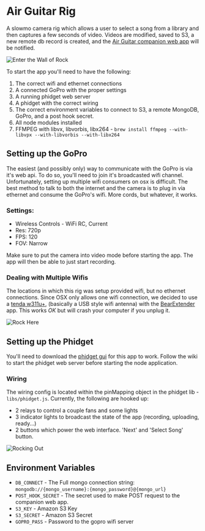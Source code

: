 # Air Guitar Rig
A slowmo camera rig which allows a user to select a song from a library and then captures a few seconds of video. Videos are modified, saved to S3, a new remote db record is created, and the [Air Guitar companion web app](https://github.com/joelongstreet/AirGuitar-Web) will be notified.

![Enter the Wall of Rock](http://i.imgur.com/4AnP8d9.jpg)

To start the app you'll need to have the following:
1. The correct wifi and ethernet connections
2. A connected GoPro with the proper settings
3. A running phidget web server
4. A phidget with the correct wiring
5. The correct environment variables to connect to S3, a remote MongoDB, GoPro, and a post hook secret.
6. All node modules installed
7. FFMPEG with libvx, libvorbis, libx264 - `brew install ffmpeg --with-libvpx --with-libvorbis --with-libx264`


## Setting up the GoPro
The easiest (and possibly only) way to communicate with the GoPro is via it's web api. To do so, you'll need to join it's broadcasted wifi channel. Unfortunately, setting up multiple wifi consumers on osx is difficult. The best method to talk to both the internet and the camera is to plug in via ethernet and consume the GoPro's wifi. More cords, but whatever, it works.

### Settings:
* Wireless Controls - WiFi RC, Current
* Res: 720p
* FPS: 120
* FOV: Narrow

Make sure to put the camera into video mode before starting the app. The app will then be able to just start recording.

### Dealing with Multiple Wifis
The locations in which this rig was setup provided wifi, but no ethernet connections. Since OSX only allows one wifi connection, we decided to use a [tenda w311u+](http://www.tenda.cn/tendacn/product/show.aspx?productid=377), (basically a USB style wifi antenna) with the [BearExtender](http://store.bearextender.com/) app. This works *OK* but will crash your computer if you unplug it.

![Rock Here](http://i.imgur.com/eMm7o1m.jpg)

## Setting up the Phidget
You'll need to download the [phidget gui](http://www.phidgets.com/docs/OS_-_OS_X) for this app to work. Follow the wiki to start the phidget web server before starting the node application.

### Wiring
The wiring config is located within the pinMapping object in the phidget lib - `libs/phidget.js`. Currently, the following are hooked up:
* 2 relays to control a couple fans and some lights
* 3 indicator lights to broadcast the state of the app (recording, uploading, ready...)
* 2 buttons which power the web interface. 'Next' and 'Select Song' button.

![Rocking Out](http://i.imgur.com/Tlz3Ffg.jpg)

## Environment Variables
* `DB_CONNECT` - The Full mongo connection string: `mongodb://{mongo_username}:{mongo_password}@{mongo_url}`
* `POST_HOOK_SECRET` - The secret used to make POST request to the companion web app.
* `S3_KEY` - Amazon S3 Key
* `S3_SECRET` - Amazon S3 Secret
* `GOPRO_PASS` - Password to the gopro wifi server

